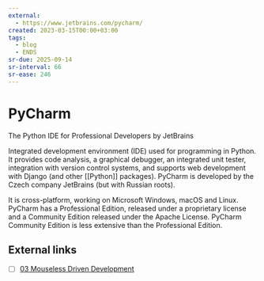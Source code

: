 ```yaml
---
external:
  - https://www.jetbrains.com/pycharm/
created: 2023-03-15T00:00+03:00
tags:
  - blog
  - ENDS
sr-due: 2025-09-14
sr-interval: 66
sr-ease: 246
---
```


# PyCharm

The Python IDE for Professional Developers by JetBrains

Integrated development environment (IDE) used for programming in Python. It provides code analysis, a graphical debugger, an integrated unit tester, integration with version control systems, and supports web development with Django (and other [[Python]] packages). PyCharm is developed by the Czech company JetBrains (but with Russian roots).

It is cross-platform, working on Microsoft Windows, macOS and Linux. PyCharm has a Professional Edition, released under a proprietary license and a Community Edition released under the Apache License. PyCharm Community Edition is less extensive than the Professional Edition.

## External links

- [ ] [03 Mouseless Driven Development](https://www.youtube.com/watch?v=UH6YVv9js3s)
